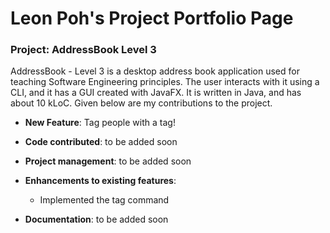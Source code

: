 # Leon Poh's Project Portfolio Page
### Project: AddressBook Level 3

AddressBook - Level 3 is a desktop address book application used for teaching Software Engineering principles. The user interacts with it using a CLI, and it has a GUI created with JavaFX. It is written in Java, and has about 10 kLoC.
Given below are my contributions to the project.

-   **New Feature**: Tag people with a tag!
    
-   **Code contributed**:  to be added soon
    
-   **Project management**: to be added soon
-   **Enhancements to existing features**:
    -   Implemented the tag command
  
-   **Documentation**: to be added soon
